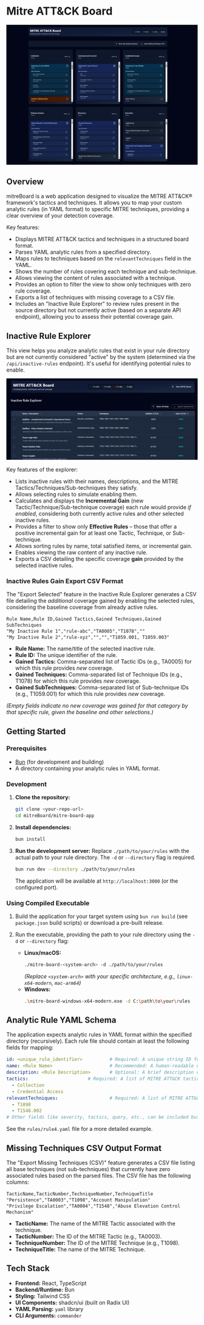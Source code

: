 # Mitre ATT&CK Board

<!-- Add your screenshot here -->
![alt text](.media/image.png)

## Overview

mitreBoard is a web application designed to visualize the MITRE ATT&CK® framework's tactics and techniques. It allows you to map your custom analytic rules (in YAML format) to specific MITRE techniques, providing a clear overview of your detection coverage.

Key features:
*   Displays MITRE ATT&CK tactics and techniques in a structured board format.
*   Parses YAML analytic rules from a specified directory.
*   Maps rules to techniques based on the `relevantTechniques` field in the YAML.
*   Shows the number of rules covering each technique and sub-technique.
*   Allows viewing the content of rules associated with a technique.
*   Provides an option to filter the view to show only techniques with zero rule coverage.
*   Exports a list of techniques with missing coverage to a CSV file.
*   Includes an "Inactive Rule Explorer" to review rules present in the source directory but not currently active (based on a separate API endpoint), allowing you to assess their potential coverage gain.

## Inactive Rule Explorer

This view helps you analyze analytic rules that exist in your rule directory but are not currently considered "active" by the system (determined via the `/api/inactive-rules` endpoint). It's useful for identifying potential rules to enable.

![alt text](.media/image-2.png)

Key features of the explorer:
*   Lists inactive rules with their names, descriptions, and the MITRE Tactics/Techniques/Sub-techniques they satisfy.
*   Allows selecting rules to simulate enabling them.
*   Calculates and displays the **Incremental Gain** (new Tactic/Technique/Sub-technique coverage) each rule would provide *if enabled*, considering both currently active rules and other selected inactive rules.
*   Provides a filter to show only **Effective Rules** – those that offer a positive incremental gain for at least one Tactic, Technique, or Sub-technique.
*   Allows sorting rules by name, total satisfied items, or incremental gain.
*   Enables viewing the raw content of any inactive rule.
*   Exports a CSV detailing the specific coverage **gain** provided by the selected inactive rules.

### Inactive Rules Gain Export CSV Format

The "Export Selected" feature in the Inactive Rule Explorer generates a CSV file detailing the *additional* coverage gained by enabling the selected rules, considering the baseline coverage from already active rules.

```csv
Rule Name,Rule ID,Gained Tactics,Gained Techniques,Gained SubTechniques
"My Inactive Rule 1","rule-abc","TA0005","T1078",""
"My Inactive Rule 2","rule-xyz","","","T1059.001, T1059.003"
```

*   **Rule Name:** The name/title of the selected inactive rule.
*   **Rule ID:** The unique identifier of the rule.
*   **Gained Tactics:** Comma-separated list of Tactic IDs (e.g., TA0005) for which this rule provides *new* coverage.
*   **Gained Techniques:** Comma-separated list of Technique IDs (e.g., T1078) for which this rule provides *new* coverage.
*   **Gained SubTechniques:** Comma-separated list of Sub-technique IDs (e.g., T1059.001) for which this rule provides *new* coverage.

*(Empty fields indicate no *new* coverage was gained for that category by that specific rule, given the baseline and other selections.)*

## Getting Started

### Prerequisites

*   [Bun](https://bun.sh/) (for development and building)
*   A directory containing your analytic rules in YAML format.

### Development

1.  **Clone the repository:**
    ```bash
    git clone <your-repo-url>
    cd mitreBoard/mitre-board-app
    ```
2.  **Install dependencies:**
    ```bash
    bun install
    ```
3.  **Run the development server:**
    Replace `./path/to/your/rules` with the actual path to your rule directory. The `-d` or `--directory` flag is required.
    ```bash
    bun run dev --directory ./path/to/your/rules
    ```
    The application will be available at `http://localhost:3000` (or the configured port).

### Using Compiled Executable

1.  Build the application for your target system using `bun run build` (see `package.json` build scripts) or download a pre-built release.
2.  Run the executable, providing the path to your rule directory using the `-d` or `--directory` flag:

    *   **Linux/macOS:**
        ```bash
        ./mitre-board-<system-arch> -d ./path/to/your/rules
        ```
        *(Replace `<system-arch>` with your specific architecture, e.g., `linux-x64-modern`, `mac-arm64`)*
    *   **Windows:**
        ```bash
        .\mitre-board-windows-x64-modern.exe -d C:\path\to\your\rules
        ```

## Analytic Rule YAML Schema

The application expects analytic rules in YAML format within the specified directory (recursively). Each rule file should contain at least the following fields for mapping:

```yaml
id: <unique_rule_identifier>          # Required: A unique string ID for the rule.
name: <Rule Name>                     # Recommended: A human-readable name/title for the rule. Used in the UI if 'title' is missing.
description: <Rule Description>       # Optional: A brief description of what the rule does. Used in the UI.
tactics:                      # Required: A list of MITRE ATT&CK tactic IDs (e.g., TA0001, TA0002 or Collection, Credential Access) covered by this rule.
  - Collection
  - Credential Access
relevantTechniques:                   # Required: A list of MITRE ATT&CK technique IDs (e.g., T1098, T1548.002) covered by this rule.
  - T1098
  - T1548.002
# Other fields like severity, tactics, query, etc., can be included but are not strictly required for mapping or basic display.
```

See the `rules/rule4.yaml` file for a more detailed example.

## Missing Techniques CSV Output Format

The "Export Missing Techniques (CSV)" feature generates a CSV file listing all base techniques (not sub-techniques) that currently have zero associated rules based on the parsed files. The CSV file has the following columns:

```csv
TacticName,TacticNumber,TechniqueNumber,TechniqueTitle
"Persistence","TA0003","T1098","Account Manipulation"
"Privilege Escalation","TA0004","T1548","Abuse Elevation Control Mechanism"
```

*   **TacticName:** The name of the MITRE Tactic associated with the technique.
*   **TacticNumber:** The ID of the MITRE Tactic (e.g., TA0003).
*   **TechniqueNumber:** The ID of the MITRE Technique (e.g., T1098).
*   **TechniqueTitle:** The name of the MITRE Technique.

## Tech Stack

*   **Frontend:** React, TypeScript
*   **Backend/Runtime:** Bun
*   **Styling:** Tailwind CSS
*   **UI Components:** shadcn/ui (built on Radix UI)
*   **YAML Parsing:** `yaml` library
*   **CLI Arguments:** `commander`

